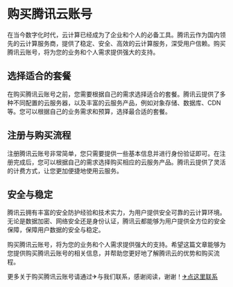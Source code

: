 # 购买腾讯云账号

在当今数字化时代，云计算已经成为了企业和个人的必备工具。腾讯云作为国内领先的云计算服务商，提供了稳定、安全、高效的云计算服务，深受用户信赖。购买腾讯云账号，将为您的业务和个人需求提供强大的支持。

## 选择适合的套餐

在购买腾讯云账号之前，您需要根据自己的需求选择适合的套餐。腾讯云提供了多种不同配置的云服务器，以及丰富的云服务产品，例如对象存储、数据库、CDN等。您可以根据自己的业务需求和预算，选择最合适的套餐。

## 注册与购买流程

注册腾讯云账号非常简单，您只需要提供一些基本信息并进行身份验证即可。在注册完成后，您可以根据自己的需求选择购买相应的云服务产品。腾讯云提供了灵活的计费方式，让您更加便捷地使用云服务。

## 安全与稳定

腾讯云拥有丰富的安全防护经验和技术实力，为用户提供安全可靠的云计算环境。无论是数据加密、网络安全还是身份认证，腾讯云都能够为用户提供全方位的安全保障，保障用户数据的安全与稳定。

购买腾讯云账号，将为您的业务和个人需求提供强大的支持。希望这篇文章能够为您提供购买腾讯云账号的相关信息，并帮助您更好地了解腾讯云的优势和购买流程。

更多关于购买腾讯云账号请通过✈与我们联系，感谢阅读，谢谢！[✈点这里联系](https://lm.k02.cc)